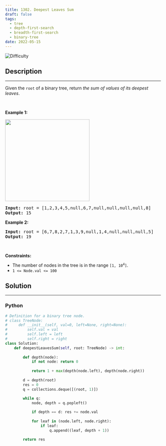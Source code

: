 ```yaml
---
title: 1302. Deepest Leaves Sum
draft: false
tags: 
  - tree
  - depth-first-search
  - breadth-first-search
  - binary-tree
date: 2022-05-15
---
```


![Difficulty](https://img.shields.io/badge/Difficulty-Medium-blue.svg)

## Description

---
Given the <code>root</code> of a binary tree, return <em>the sum of values of its deepest leaves</em>.
<p>&nbsp;</p>
<p><strong class="example">Example 1:</strong></p>
<img alt="" src="https://assets.leetcode.com/uploads/2019/07/31/1483_ex1.png" style="width: 273px; height: 265px;" />
<pre>
<strong>Input:</strong> root = [1,2,3,4,5,null,6,7,null,null,null,null,8]
<strong>Output:</strong> 15
</pre>

<p><strong class="example">Example 2:</strong></p>

<pre>
<strong>Input:</strong> root = [6,7,8,2,7,1,3,9,null,1,4,null,null,null,5]
<strong>Output:</strong> 19
</pre>

<p>&nbsp;</p>
<p><strong>Constraints:</strong></p>

<ul>
	<li>The number of nodes in the tree is in the range <code>[1, 10<sup>4</sup>]</code>.</li>
	<li><code>1 &lt;= Node.val &lt;= 100</code></li>
</ul>


## Solution

---
### Python
``` py title='deepest-leaves-sum'
# Definition for a binary tree node.
# class TreeNode:
#     def __init__(self, val=0, left=None, right=None):
#         self.val = val
#         self.left = left
#         self.right = right
class Solution:
    def deepestLeavesSum(self, root: TreeNode) -> int:
        
        def depth(node):
            if not node: return 0
            
            return 1 + max(depth(node.left), depth(node.right))
        
        d = depth(root)
        res = 0
        q = collections.deque([(root, 1)])
        
        while q:
            node, depth = q.popleft()

            if depth == d: res += node.val
                
            for leaf in (node.left, node.right):
                if leaf:
                    q.append((leaf, depth + 1))
        
        return res
                
        

```

